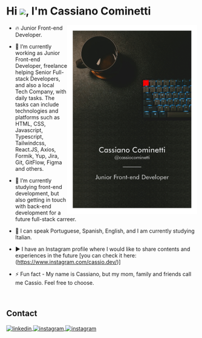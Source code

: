 <h1 align="left">Hi <img src="https://raw.githubusercontent.com/kaueMarques/kaueMarques/master/hi.gif" height="30px">, I'm Cassiano Cominetti</h1>

<img align="right" height="500em" src="./assets/card.png">

- 🔥 Junior Front-end Developer.

- 🔭 I’m currently working as Junior Front-end Developer, freelance helping Senior Full-stack Developers, and also a local Tech Company, with daily tasks. The tasks can include technologies and platforms such as HTML, CSS, Javascript, Typescript, Tailwindcss, React.JS, Axios, Formik, Yup, Jira, Git, GitFlow, Figma and others.

- 🌱 I’m currently studying front-end development, but also getting in touch with back-end development for a future full-stack carreer.

- 💬 I can speak Portuguese, Spanish, English, and I am currently studying Italian. 

- ▶️ I have an Instagram profile where I would like to share contents and experiences in the future [you can check it here: (https://www.instagram.com/cassio.dev/)]

- ⚡ Fun fact - My name is Cassiano, but my mom, family and friends call me Cassio. Feel free to choose.

<br>

## Contact

<p align="left">
<a href="https://www.linkedin.com/in/cassianocominetti/" target="_blank">
  <img align="center" src="https://img.shields.io/badge/-cassianocominetti-05122A?style=flat&logo=linkedin" alt="linkedin"/>
</a>
<a href="https://github.com/Cassiocominetti" target="_blank">
 <img align="center" src="https://img.shields.io/badge/-cassiocominetti-05122A?style=flat&logo=github" alt="instagram"/>
</a>
<a href="https://www.instagram.com/cassio.dev/" target="_blank">
 <img align="center" src="https://img.shields.io/badge/-cassio.dev-05122A?style=flat&logo=instagram" alt="instagram"/>
</a>
</p>
